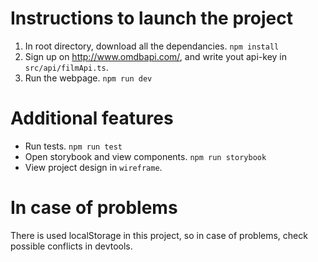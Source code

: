 # Instructions to launch the project

1. In root directory, download all the dependancies. `npm install`
2. Sign up on http://www.omdbapi.com/, and write yout api-key in `src/api/filmApi.ts`.
3. Run the webpage. `npm run dev`

# Additional features

- Run tests. `npm run test`
- Open storybook and view components. `npm run storybook`
- View project design in `wireframe`.

# In case of problems

There is used localStorage in this project, so in case of problems, check possible conflicts in devtools.
